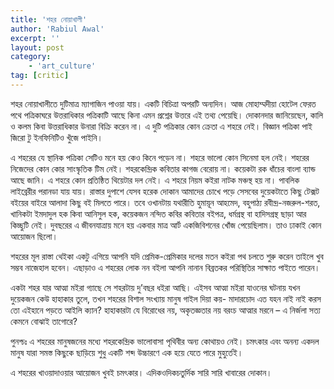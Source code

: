 ```yaml
---
title: 'শহর নোয়াখালী'
author: 'Rabiul Awal'
excerpt: ''
layout: post
category:
    - 'art_culture'
tag: [critic]
---
```

শহর নোয়াখালীতে দুটিমাত্র ম্যাগাজিন পাওয়া যায়। একটি বিচিত্রা অপরটি অন্যদিন। আজ মোহাম্মদীয়া হোটেল ফেরত পথে পত্রিকাঘরে উত্তরাধিকার পত্রিকাটি আছে কিনা এমন প্রশ্নের উত্তরে এই তথ্য পেয়েছি। দোকানদার জানিয়েছেন, কালি ও কলম কিবা উত্তরাধিকার উনারা বিক্রি করেন না। এ দুটি পত্রিকার কোন ক্রেতা এ শহরে নেই। বিজ্ঞান পত্রিকা পাই জিরো টু ইনফিনিটিও খুঁজে পাইনি।

এ শহরের যে স্থানিক পত্রিকা সেটিও মনে হয় কেও কিনে পড়েন না। শহরে ভালো কোন সিনেমা হল নেই। শহরের নিজেদের কোন কোর সাংস্কৃতিক টিম নেই। <span class="text_exposed_show">শহরকেন্দ্রিক কবিতার কাগজ বেরোয় না। কয়েকটা রক ধাঁচের বাংলা ব্যান্ড আছে জানি। এ শহরে কোন প্রতিষ্ঠিত থিয়েটার দল নেই। এ শহরে নিয়ম কইরা নাটক মঞ্চস্থ হয় না। পাবলিক লাইব্রেরীর পরানডা যায় যায়। রাস্তার দুপাশে যেসব হরেক দোকান আমাদের চোখে পড়ে সেসবের দুয়েকটাতে কিছু টেক্সট বইয়ের বাইরে আলাদা কিছু বই মিলতে পারে। তবে ওখানটায় যথারীতি হুমায়ূন আহমেদ, বহুপাঠ্য রবীন্দ্র-নজরুল-শরত, খানিকটা ইমদাদুল হক কিবা আনিসুল হক, কয়েকজন নন্দিত কবির কবিতার বইপত্র, ধর্মগ্রন্থ বা হাদিসগ্রন্থ ছাড়া আর কিচ্ছুটি নেই। দুবছরের এ জীবনযাত্রায় মনে হয় একবার মাত্র আর্ট একজিবিশনের খোঁজ পেয়েছিলাম। তাও ঢাকাই কোন আয়োজন ছিলো।</span>

শহরের মূল রাস্তা থেইকা একটু এগিয়ে আপনি যদি প্রেমিক-প্রেমিকার দলের মতন কইরা পথ চলতে শুরু করেন তাইলে খুব সম্ভব নাজেহাল হবেন। এছাড়াও এ শহরের লোক নন বইলা আপনি নানান বিব্রতকর পরিস্থিতির সাক্ষাত পাইতে পারেন।

একটা শহর যার আত্মা মইরা গ্যাছে সে শহরটায় দু’বছর ধইরা আছি। এইসব আত্মা মইরা যাওনের ঘটনায় যখন দুয়েকজন কেউ হাহাকার তুলে, তখন শহরের বিশাল সংখ্যায় মানুষ গাইল দিয়া কয়- মাদারচোদ এত যহন নাই নাই করস তো এইহানে পড়তে আইলি ক্যান? হাহাকারটা যে বিরোধের নয়, অকৃতজ্ঞতার নয় বরংচ আত্মার মরনে – এ নির্জলা সত্য কেমনে বোঝাই তাগোরে?

পুনশ্চঃ এ শহরের মানুষজনের মধ্যে শহরকেন্দ্রিক ভালোবাসা পৃথিবীর অন্য কোথায়ও নেই। চমৎকার এবং অনন্য একদল মানুষ যারা সমস্ত কিছুকে ছাড়িয়ে শুধু একটি শব্দ উচ্চারণে এক হয়ে যেতে পারে মুহুর্তেই।

এ শহরের খাওয়াদাওয়ার আয়োজন খুবই চমৎকার। এদিকওদিকচতুর্দিক সারি সারি খাবারের দোকান।